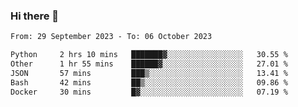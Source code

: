 ### Hi there 👋

<!--
**palaashatri/palaashatri** is a ✨ _special_ ✨ repository because its `README.md` (this file) appears on your GitHub profile.

Here are some ideas to get you started:

- 🔭 I’m currently working on ...
- 🌱 I’m currently learning ...
- 👯 I’m looking to collaborate on ...
- 🤔 I’m looking for help with ...
- 💬 Ask me about ...
- 📫 How to reach me: ...
- 😄 Pronouns: ...
- ⚡ Fun fact: ...
-->

<!--START_SECTION:waka-->

```txt
From: 29 September 2023 - To: 06 October 2023

Python     2 hrs 10 mins   ███████▓░░░░░░░░░░░░░░░░░   30.55 %
Other      1 hr 55 mins    ██████▓░░░░░░░░░░░░░░░░░░   27.01 %
JSON       57 mins         ███▒░░░░░░░░░░░░░░░░░░░░░   13.41 %
Bash       42 mins         ██▒░░░░░░░░░░░░░░░░░░░░░░   09.86 %
Docker     30 mins         █▓░░░░░░░░░░░░░░░░░░░░░░░   07.19 %
```

<!--END_SECTION:waka-->
